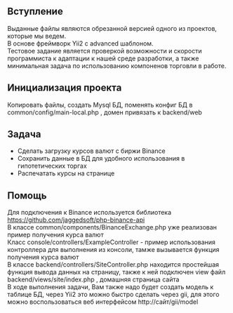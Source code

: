 ## Вступление
Выданные файлы являются обрезанной версией одного из проектов, которые мы ведем.  
В основе фреймворк Yii2 с advanced шаблоном.  
Тестовое задание является проверкой возможности и скорости программиста к адаптации к нашей среде разработки, а также минимальная задача по использованию компоненов торговли в работе.

## Инициализация проекта
Копировать файлы, создать Mysql БД, поменять конфиг БД в common/config/main-local.php , домен привязать к backend/web

## Задача
- Сделать загрузку курсов валют с биржи Binance
- Сохранить данные в БД для удобного использования в гипотетических торгах
- Распечатать курсы на странице

## Помощь
Для подключения к Binance используется библиотека https://github.com/jaggedsoft/php-binance-api  
В классе common/components/BinanceExchange.php уже реализован пример получения курса валют  
Класс console/controllers/ExampleController - пример использования контроллера для выполнения из консоли, тамже вызывается функция получения курса валют  
В классе backend/controllers/SiteController.php находится простейшая функция вывода данных на страницу, также к ней подключен view файл backend/views/site/index.php , домашняя страница сайта  
В ходе выполнения задачи, Вам также надо будет создать модель к таблице БД, через Yii2 это можно быстро сделать через gii, для этого можно воспользоваться веб интерфейсом http://сайт/gii/model